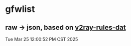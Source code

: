 # gfwlist
## raw -> json, based on [v2ray-rules-dat](https://github.com/Loyalsoldier/v2ray-rules-dat)
Tue Mar 25 12:00:52 PM CST 2025


